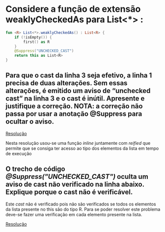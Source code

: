 # Considere a função de extensão weaklyCheckedAs para List<*> :
```kotlin
fun <R> List<*>.weaklyCheckedAs() : List<R> {
    if (!isEmpty()) {
        first() as R
    }
    @Suppress("UNCHECKED_CAST")
    return this as List<R>
}
```
## Para que o cast da linha 3 seja efetivo, a linha 1 precisa de duas alterações. Sem essas alterações, é emitido um aviso de “unchecked cast” na linha 3 e o cast é inútil. Apresente e justifique a correção. NOTA: a correção não passa por usar a anotação @Suppress para ocultar o aviso.
[Resolução](../src/main/kotlin/weaklyCheckedAs.kt)

Nesta resolução usou-se uma função _inline_ juntamente com _reified_ que permite que se consiga ter acesso ao tipo dos elementos da lista em tempo de execução 

## O trecho de código _@Suppress("UNCHECKED_CAST")_  oculta um aviso de cast não verificado na linha abaixo. Explique porque o cast não é verificável.

Este _cast_ não é verificado pois não são verificados se todos os elementos da lista presente no this são do tipo R.
Para se poder resolver este problema deve-se fazer uma verificação em cada elemento presente na lista.

[Resolução](../src/main/kotlin/weaklyCheckedAsWithCheckedCast.kt)

